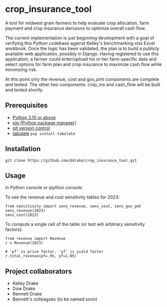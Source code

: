 # crop_insurance_tool

A tool for midwest grain farmers to help evaluate crop allocation, farm payment and crop insurance decisions to optimize overall cash flow.

The current implementation is just beginning development with a goal of verifying this Python codebase against Kelley's benchmarking.xlsx Excel workbook.  Once the logic has been validated, the plan is to build a publicly available web application, possibly in Django.  Having registered to use this application, a farmer could enter/upload his or her farm-specific data and select options for farm plan and crop insurance to maximize cash flow while minimizing risk.

At this point only the revenue, cost and gov_pmt components are complete and tested.  The other two components: crop_ins and cash_flow will be built and tested shortly.

## Prerequisites 

- [Python 3.10 or above](https://www.python.org/)
- [pip (Python package manager)](https://pip.pypa.io/en/stable/installation/)
- [git version control](https://git-scm.com/downloads)
- [tabulate](https://pypi.org/project/tabulate/) `pip install tabulate`

## Installation

`git clone https://github.com/ddrake/crop_insurance_tool.git`

## Usage

In Python console or ipython console:

To see the revenue and cost sensitivity tables for 2023:

```
from sensitivity import sens_revenue, sens_cost, sens_gov_pmt
sens_revenue(2023)
sens_cost(2023)
```

To compute a single cell of the table (or test wih arbitrary sensitivity factors): 

```
from revenue import Revenue
r = Revenue(2023)

# 'pf' is price factor, 'yf' is yield factor
r.total_revenue(pf=.95, yf=1.05)
```

## Project collaborators

- Kelley Drake
- Dow Drake
- Bennett Drake
- Bennett's colleagues (to be named soon)

